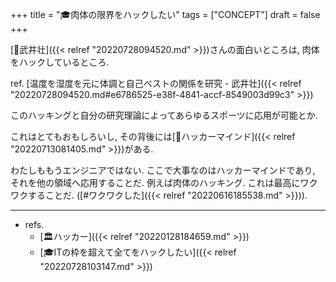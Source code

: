+++
title = "🎓肉体の限界をハックしたい"
tags = ["CONCEPT"]
draft = false
+++

[👨武井壮]({{< relref "20220728094520.md" >}})さんの面白いところは, 肉体をハックしているところ.

ref.  [温度を湿度を元に体調と自己ベストの関係を研究 - 武井壮]({{< relref "20220728094520.md#e6786525-e38f-4841-accf-8549003d99c3" >}})

このハッキングと自分の研究理論によってあらゆるスポーツに応用が可能とか.

これはとてもおもしろいし, その背後には[🔖ハッカーマインド]({{< relref "20220713081405.md" >}})がある.

わたしももうエンジニアではない. ここで大事なのはハッカーマインドであり, それを他の領域へ応用することだ. 例えば肉体のハッキング. これは最高にワクワクすることだ. ([#ワクワクした]({{< relref "20220616185538.md" >}})).

---

-   refs.
    -   [🏛ハッカー]({{< relref "20220128184659.md" >}})
    -   [🎓ITの枠を超えて全てをハックしたい]({{< relref "20220728103147.md" >}})
